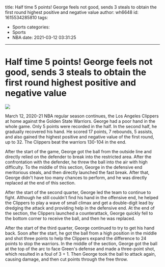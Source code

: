 title: Half time 5 points! George feels not good, sends 3 steals to obtain the first round highest positive and negative value
author: wh6648
id: 1615534285810
tags: 
- Sports
categories: 
- Sports
- NBA
date: 2021-03-12 03:31:25
---
# Half time 5 points! George feels not good, sends 3 steals to obtain the first round highest positive and negative value
![](https://p7.itc.cn/images01/20210312/5f6fed0a5b464f7f8bc5f041ff96e42d.jpeg)


March 12, 2020-21 NBA regular season continues, the Los Angeles Clippers at home against the Golden State Warriors. George had a poor hand in the whole game. Only 5 points were recorded in the half. In the second half, he gradually recovered his hand. He scored 17 points, 7 rebounds, 5 assists, and also gained the highest positive and negative value of the first round, up to 32. The Clippers beat the warriors 130-104 in the end.

After the start of the game, George got the ball from the outside line and directly relied on the defender to break into the restricted area. After the confrontation with the defender, he threw the ball into the air with high difficulty. To the middle of this section, George in the defensive end meritorious steals, and then directly launched the fast break. After that, George didn't have too many chances to perform, and he was directly replaced at the end of this section.

After the start of the second quarter, George led the team to continue to fight. Although he still couldn't find his hand in the offensive end, he helped the Clippers to play a wave of small climax and get a double-digit lead by dredging the attack and providing help in the defensive end. At the end of the section, the Clippers launched a counterattack, George quickly fell to the bottom corner to receive the ball, and then he was replaced.

After the start of the third quarter, George continued to try to get his hand back. Soon after the start, he got the ball from a high position in the middle and shot three points to help the Clippers expand the difference to 24 points to stop the warriors. In the middle of the section, George got the ball at the top of the arc to face Green's defense and made a three-point shot, which resulted in a foul of 3 + 1. Then George took the ball to attack again, causing damage, and then cut points through the free throw.

